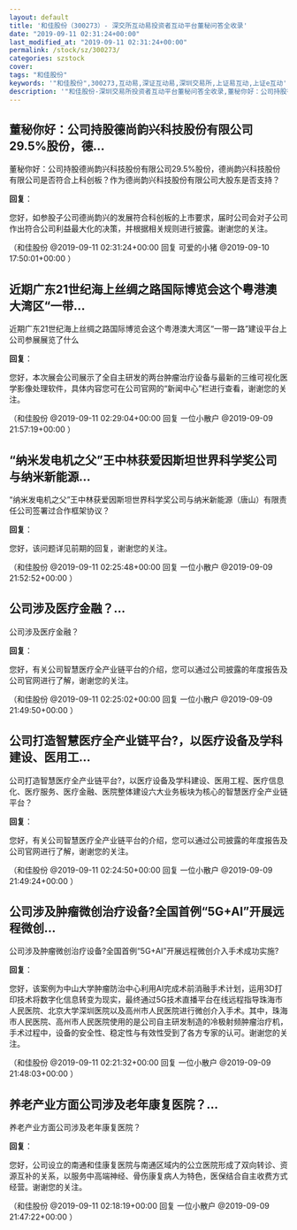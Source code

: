 ```yaml
---
layout: default
title: '和佳股份（300273）- 深交所互动易投资者互动平台董秘问答全收录'
date: "2019-09-11 02:31:24+00:00"
last_modified_at: "2019-09-11 02:31:24+00:00"
permalink: /stock/sz/300273/
categories: szstock
cover: 
tags: "和佳股份"
keywords: '"和佳股份",300273,互动易,深证互动易,深圳交易所,上证易互动,上证e互动'
description: '"和佳股份-深圳交易所投资者互动平台董秘问答全收录,董秘你好：公司持股德尚韵兴科技股份有限公司29.5%股份，德尚韵兴科技股份有限公司是否符合上科创板？作为德尚韵兴科技股份有限公司大股东是否支持？"'
---
```


## 董秘你好：公司持股德尚韵兴科技股份有限公司29.5%股份，德...

董秘你好：公司持股德尚韵兴科技股份有限公司29.5%股份，德尚韵兴科技股份有限公司是否符合上科创板？作为德尚韵兴科技股份有限公司大股东是否支持？

**回复**：

您好，如参股子公司德尚韵兴的发展符合科创板的上市要求，届时公司会对子公司作出符合公司利益最大化的决策，并根据相关规则进行披露。谢谢您的关注。 

（和佳股份  @2019-09-11 02:31:24+00:00 回复 可爱的小猪  @2019-09-10 17:50:01+00:00 ）

## 近期广东21世纪海上丝绸之路国际博览会这个粤港澳大湾区“一带...

近期广东21世纪海上丝绸之路国际博览会这个粤港澳大湾区“一带一路”建设平台上公司参展展览了什么

**回复**：

您好，本次展会公司展示了全自主研发的两台肿瘤治疗设备与最新的三维可视化医学影像处理软件，具体内容您可在公司官网的“新闻中心”栏进行查看，谢谢您的关注。 

（和佳股份  @2019-09-11 02:29:04+00:00 回复 一位小散户  @2019-09-09 21:57:19+00:00 ）

## “纳米发电机之父”王中林获爱因斯坦世界科学奖公司与纳米新能源...

“纳米发电机之父”王中林获爱因斯坦世界科学奖公司与纳米新能源（唐山）有限责任公司签署过合作框架协议？

**回复**：

您好，该问题详见前期的回复，谢谢您的关注。 

（和佳股份  @2019-09-11 02:25:48+00:00 回复 一位小散户  @2019-09-09 21:52:52+00:00 ）

## 公司涉及医疗金融？...

公司涉及医疗金融？

**回复**：

您好，有关公司智慧医疗全产业链平台的介绍，您可以通过公司披露的年度报告及公司官网进行了解，谢谢您的关注。 

（和佳股份  @2019-09-11 02:25:02+00:00 回复 一位小散户  @2019-09-09 21:49:50+00:00 ）

## 公司打造智慧医疗全产业链平台?，以医疗设备及学科建设、医用工...

公司打造智慧医疗全产业链平台?，以医疗设备及学科建设、医用工程、医疗信息化、医疗服务、医疗金融、医院整体建设六大业务板块为核心的智慧医疗全产业链平台？

**回复**：

您好，有关公司智慧医疗全产业链平台的介绍，您可以通过公司披露的年度报告及公司官网进行了解，谢谢您的关注。 

（和佳股份  @2019-09-11 02:24:50+00:00 回复 一位小散户  @2019-09-09 21:49:24+00:00 ）

## 公司涉及肿瘤微创治疗设备?全国首例“5G+AI”开展远程微创...

公司涉及肿瘤微创治疗设备?全国首例“5G+AI”开展远程微创介入手术成功实施?

**回复**：

您好，该案例为中山大学肿瘤防治中心利用AI完成术前消融手术计划，运用3D打印技术将数字化信息转变为现实，最终通过5G技术直播平台在线远程指导珠海市人民医院、北京大学深圳医院以及高州市人民医院进行微创介入手术。其中，珠海市人民医院、高州市人民医院使用的是公司自主研发制造的冷极射频肿瘤治疗机，手术过程中，设备的安全性、稳定性与有效性受到了各方专家的认可。谢谢您的关注。 

（和佳股份  @2019-09-11 02:21:32+00:00 回复 一位小散户  @2019-09-09 21:48:03+00:00 ）

## 养老产业方面公司涉及老年康复医院？...

养老产业方面公司涉及老年康复医院？

**回复**：

您好，公司设立的南通和佳康复医院与南通区域内的公立医院形成了双向转诊、资源互补的关系，以服务中高端神经、骨伤康复病人为特色，医保结合自主收费方式经营。谢谢您的关注。 

（和佳股份  @2019-09-11 02:18:19+00:00 回复 一位小散户  @2019-09-09 21:47:22+00:00 ）

